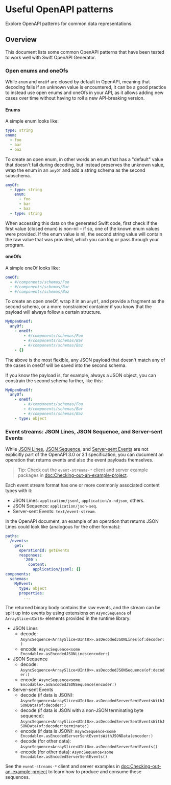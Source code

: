 # Useful OpenAPI patterns

Explore OpenAPI patterns for common data representations. 

## Overview

This document lists some common OpenAPI patterns that have been tested to work well with Swift OpenAPI Generator.

### Open enums and oneOfs

While `enum` and `oneOf` are closed by default in OpenAPI, meaning that decoding fails if an unknown value is encountered, it can be a good practice to instead use open enums and oneOfs in your API, as it allows adding new cases over time without having to roll a new API-breaking version.

#### Enums

A simple enum looks like:

```yaml
type: string
enum:
  - foo
  - bar
  - baz
```

To create an open enum, in other words an enum that has a "default" value that doesn't fail during decoding, but instead preserves the unknown value, wrap the enum in an `anyOf` and add a string schema as the second subschema.

```yaml
anyOf:
  - type: string
    enum:
      - foo
      - bar
      - baz
  - type: string
```

When accessing this data on the generated Swift code, first check if the first value (closed enum) is non-nil – if so, one of the known enum values were provided. If the enum value is nil, the second string value will contain the raw value that was provided, which you can log or pass through your program.

#### oneOfs

A simple oneOf looks like:

```yaml
oneOf:
  - #/components/schemas/Foo
  - #/components/schemas/Bar
  - #/components/schemas/Baz
```

To create an open oneOf, wrap it in an `anyOf`, and provide a fragment as the second schema, or a more constrained container if you know that the payload will always follow a certain structure.

```yaml
MyOpenOneOf:
  anyOf:
    - oneOf:
        - #/components/schemas/Foo
        - #/components/schemas/Bar
        - #/components/schemas/Baz
    - {}
```

The above is the most flexible, any JSON payload that doesn't match any of the cases in oneOf will be saved into the second schema.

If you know the payload is, for example, always a JSON object, you can constrain the second schema further, like this:

```yaml
MyOpenOneOf:
  anyOf:
    - oneOf:
        - #/components/schemas/Foo
        - #/components/schemas/Bar
        - #/components/schemas/Baz
    - type: object
```

### Event streams: JSON Lines, JSON Sequence, and Server-sent Events

While [JSON Lines](https://jsonlines.org), [JSON Sequence](https://datatracker.ietf.org/doc/html/rfc7464), and [Server-sent Events](https://html.spec.whatwg.org/multipage/server-sent-events.html#server-sent-events) are not explicitly part of the OpenAPI 3.0 or 3.1 specification, you can document an operation that returns events and also the event payloads themselves.

> Tip: Check out the `event-streams-*` client and server example packages in <doc:Checking-out-an-example-project>.

Each event stream format has one or more commonly associated content types with it:
- JSON Lines: `application/jsonl`, `application/x-ndjson`, others.
- JSON Sequence: `application/json-seq`.
- Server-sent Events: `text/event-stream`.

In the OpenAPI document, an example of an operation that returns JSON Lines could look like (analogous for the other formats):

```yaml
paths:
  /events:
    get:
      operationId: getEvents
      responses:
        '200':
          content:
            application/jsonl: {}
components:
  schemas:
    MyEvent:
      type: object
      properties:
        ...
```

The returned binary body contains the raw events, and the stream can be split up into events by using extensions on `AsyncSequence` of `ArraySlice<UInt8>` elements provided in the runtime library:

- JSON Lines
    - decode: `AsyncSequence<ArraySlice<UInt8>>.asDecodedJSONLines(of:decoder:)`
    - encode: `AsyncSequence<some Encodable>.asEncodedJSONLines(encoder:)`
- JSON Sequence
    - decode: `AsyncSequence<ArraySlice<UInt8>>.asDecodedJSONSequence(of:decoder:)`
    - encode: `AsyncSequence<some Encodable>.asEncodedJSONSequence(encoder:)`
- Server-sent Events
    - decode (if data is JSON): `AsyncSequence<ArraySlice<UInt8>>.asDecodedServerSentEventsWithJSONData(of:decoder:)`
    - decode (if data is JSON with a non-JSON terminating byte sequence): `AsyncSequence<ArraySlice<UInt8>>.asDecodedServerSentEventsWithJSONData(of:decoder:terminate:)`
    - encode (if data is JSON): `AsyncSequence<some Encodable>.asEncodedServerSentEventsWithJSONData(encoder:)`
    - decode (for other data): `AsyncSequence<ArraySlice<UInt8>>.asDecodedServerSentEvents()`
    - encode (for other data): `AsyncSequence<some Encodable>.asEncodedServerSentEvents()`

See the `event-streams-*` client and server examples in <doc:Checking-out-an-example-project> to learn how to produce and consume these sequences.
